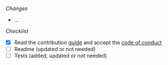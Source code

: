 *Changes*

- ...

*Checklist*

- [x] Read the contribution [guide](../blob/master/CONTRIBUTING.md) and accept the [code of conduct](../blob/master/CODE_OF_CONDUCT.md)
- [ ] Readme (updated or not needed)
- [ ] Tests (added, updated or not needed)

